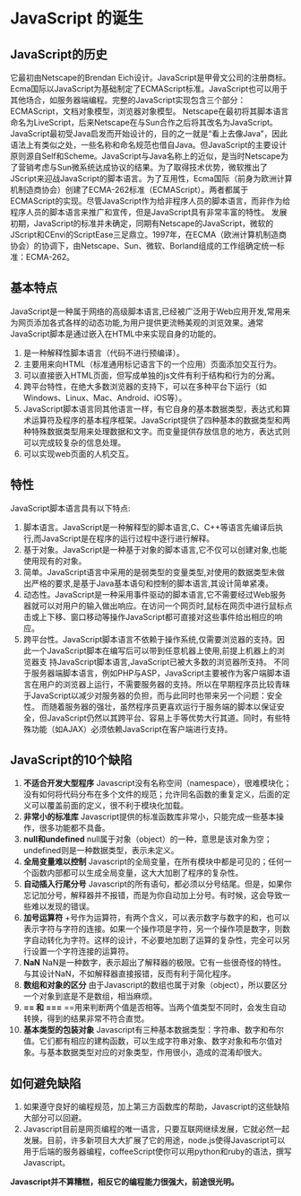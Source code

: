 # JavaScript 的诞生

## JavaScript的历史
它最初由Netscape的Brendan Eich设计。JavaScript是甲骨文公司的注册商标。Ecma国际以JavaScript为基础制定了ECMAScript标准。JavaScript也可以用于其他场合，如服务器端编程。完整的JavaScript实现包含三个部分：ECMAScript，文档对象模型，浏览器对象模型。
Netscape在最初将其脚本语言命名为LiveScript，后来Netscape在与Sun合作之后将其改名为JavaScript。JavaScript最初受Java启发而开始设计的，目的之一就是“看上去像Java”，因此语法上有类似之处，一些名称和命名规范也借自Java。但JavaScript的主要设计原则源自Self和Scheme。JavaScript与Java名称上的近似，是当时Netscape为了营销考虑与Sun微系统达成协议的结果。为了取得技术优势，微软推出了JScript来迎战JavaScript的脚本语言。为了互用性，Ecma国际（前身为欧洲计算机制造商协会）创建了ECMA-262标准（ECMAScript）。两者都属于ECMAScript的实现。尽管JavaScript作为给非程序人员的脚本语言，而非作为给程序人员的脚本语言来推广和宣传，但是JavaScript具有非常丰富的特性。 发展初期，JavaScript的标准并未确定，同期有Netscape的JavaScript，微软的JScript和CEnvi的ScriptEase三足鼎立。1997年，在ECMA（欧洲计算机制造商协会）的协调下，由Netscape、Sun、微软、Borland组成的工作组确定统一标准：ECMA-262。
## 基本特点
JavaScript是一种属于网络的高级脚本语言,已经被广泛用于Web应用开发,常用来为网页添加各式各样的动态功能,为用户提供更流畅美观的浏览效果。通常JavaScript脚本是通过嵌入在HTML中来实现自身的功能的。 
1. 是一种解释性脚本语言（代码不进行预编译）。  
2. 主要用来向HTML（标准通用标记语言下的一个应用）页面添加交互行为。
3. 可以直接嵌入HTML页面，但写成单独的js文件有利于结构和行为的分离。
4. 跨平台特性，在绝大多数浏览器的支持下，可以在多种平台下运行（如Windows、Linux、Mac、Android、iOS等）。
5. JavaScript脚本语言同其他语言一样，有它自身的基本数据类型，表达式和算术运算符及程序的基本程序框架。JavaScript提供了四种基本的数据类型和两种特殊数据类型用来处理数据和文字。而变量提供存放信息的地方，表达式则可以完成较复杂的信息处理。
6. 可以实现web页面的人机交互。
## 特性
JavaScript脚本语言具有以下特点:
1. 脚本语言。JavaScript是一种解释型的脚本语言,C、C++等语言先编译后执行,而JavaScript是在程序的运行过程中逐行进行解释。
2. 基于对象。JavaScript是一种基于对象的脚本语言,它不仅可以创建对象,也能使用现有的对象。
3. 简单。JavaScript语言中采用的是弱类型的变量类型,对使用的数据类型未做出严格的要求,是基于Java基本语句和控制的脚本语言,其设计简单紧凑。
4. 动态性。JavaScript是一种采用事件驱动的脚本语言,它不需要经过Web服务器就可以对用户的输入做出响应。在访问一个网页时,鼠标在网页中进行鼠标点击或上下移、窗口移动等操作JavaScript都可直接对这些事件给出相应的响应。
5. 跨平台性。JavaScript脚本语言不依赖于操作系统,仅需要浏览器的支持。因此一个JavaScript脚本在编写后可以带到任意机器上使用,前提上机器上的浏览器支 持JavaScript脚本语言,JavaScript已被大多数的浏览器所支持。
不同于服务器端脚本语言，例如PHP与ASP，JavaScript主要被作为客户端脚本语言在用户的浏览器上运行，不需要服务器的支持。所以在早期程序员比较青睐于JavaScript以减少对服务器的负担，而与此同时也带来另一个问题：安全性。
而随着服务器的强壮，虽然程序员更喜欢运行于服务端的脚本以保证安全，但JavaScript仍然以其跨平台、容易上手等优势大行其道。同时，有些特殊功能（如AJAX）必须依赖JavaScript在客户端进行支持。
## JavaScript的10个缺陷
1. **不适合开发大型程序**
Javascript没有名称空间（namespace），很难模块化；没有如何将代码分布在多个文件的规范；允许同名函数的重复定义，后面的定义可以覆盖前面的定义，很不利于模块化加载。
2. **非常小的标准库**
Javascript提供的标准函数库非常小，只能完成一些基本操作，很多功能都不具备。
3. **null和undefined**
null属于对象（object）的一种，意思是该对象为空；undefined则是一种数据类型，表示未定义。
4. **全局变量难以控制**
Javascript的全局变量，在所有模块中都是可见的；任何一个函数内部都可以生成全局变量，这大大加剧了程序的复杂性。
5. **自动插入行尾分号**
Javascript的所有语句，都必须以分号结尾。但是，如果你忘记加分号，解释器并不报错，而是为你自动加上分号。有时候，这会导致一些难以发现的错误。
6. **加号运算符**
+号作为运算符，有两个含义，可以表示数字与数字的和，也可以表示字符与字符的连接。如果一个操作项是字符，另一个操作项是数字，则数字自动转化为字符。这样的设计，不必要地加剧了运算的复杂性，完全可以另行设置一个字符连接的运算符。
7. **NaN**
NaN是一种数字，表示超出了解释器的极限。它有一些很奇怪的特性。与其设计NaN，不如解释器直接报错，反而有利于简化程序。
8. **数组和对象的区分**
由于Javascript的数组也属于对象（object），所以要区分一个对象到底是不是数组，相当麻烦。
9. **== 和 ===**
==用来判断两个值是否相等。当两个值类型不同时，会发生自动转换，得到的结果非常不符合直觉。
10. **基本类型的包装对象**
Javascript有三种基本数据类型：字符串、数字和布尔值。它们都有相应的建构函数，可以生成字符串对象、数字对象和布尔值对象。与基本数据类型对应的对象类型，作用很小，造成的混淆却很大。
## 如何避免缺陷
1. 如果遵守良好的编程规范，加上第三方函数库的帮助，Javascript的这些缺陷大部分可以回避。
2. Javascript目前是网页编程的唯一语言，只要互联网继续发展，它就必然一起发展。目前，许多新项目大大扩展了它的用途，node.js使得Javascript可以用于后端的服务器编程，coffeeScript使你可以用python和ruby的语法，撰写Javascript。


**Javascript并不算糟糕，相反它的编程能力很强大，前途很光明。**
